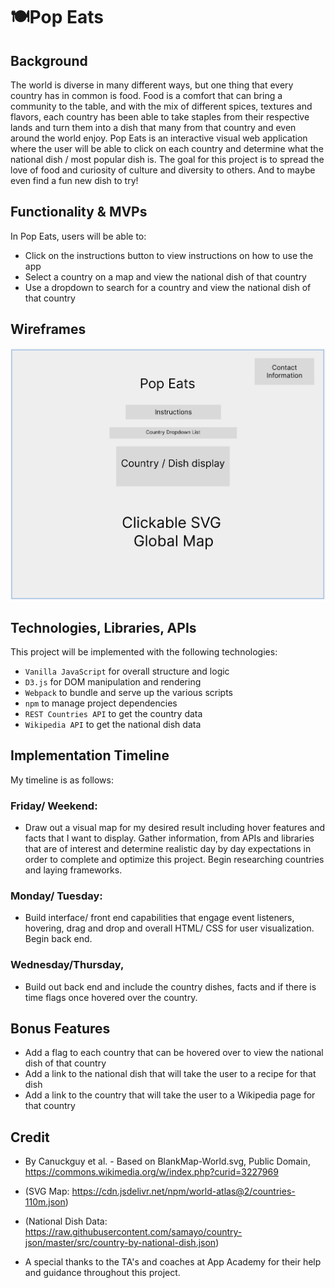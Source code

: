 # :plate_with_cutlery:Pop Eats 

## Background

The world is diverse in many different ways, but one thing that every country has in common is food. Food is a comfort that can bring a community to the table, and with the mix of different spices, textures and flavors, each country has been able to take staples from their respective lands and turn them into a dish that many from that country and even around the world enjoy.  Pop Eats is an interactive visual web application where the user will be able to click on each country and determine what the national dish / most popular dish is.  The goal for this project is to spread the love of food and curiosity of culture and diversity to others. And to maybe even find a fun new dish to try!


## Functionality & MVPs

In Pop Eats, users will be able to:

- Click on the instructions button to view instructions on how to use the app
- Select a country on a map and view the national dish of that country
- Use a dropdown to search for a country and view the national dish of that country

## Wireframes

![WireFrame](./images/wireframe_pop_eats.png)



## Technologies, Libraries, APIs

This project will be implemented with the following technologies:
- ```Vanilla JavaScript``` for overall structure and logic
- ```D3.js``` for DOM manipulation and rendering
- ```Webpack``` to bundle and serve up the various scripts
- ```npm``` to manage project dependencies
- ```REST Countries API``` to get the country data
- ```Wikipedia API``` to get the national dish data

## Implementation Timeline

My timeline is as follows:

### Friday/ Weekend:

- Draw out a visual map for my desired result including hover features and facts that I want to display. Gather information, from APIs and libraries that are of interest and determine realistic day by day expectations in order to complete and optimize this project. Begin researching countries and laying frameworks.

### Monday/ Tuesday:

- Build interface/ front end capabilities that engage event listeners, hovering, drag and drop and overall HTML/ CSS for user visualization. Begin back end.

### Wednesday/Thursday,

- Build out back end and include the country dishes, facts and if there is time flags once hovered over the country.

## Bonus Features

- Add a flag to each country that can be hovered over to view the national dish of that country
- Add a link to the national dish that will take the user to a recipe for that dish
- Add a link to the country that will take the user to a Wikipedia page for that country


## Credit

- By Canuckguy et al. - Based on BlankMap-World.svg, Public Domain, https://commons.wikimedia.org/w/index.php?curid=3227969

- (SVG Map: https://cdn.jsdelivr.net/npm/world-atlas@2/countries-110m.json)

- (National Dish Data: https://raw.githubusercontent.com/samayo/country-json/master/src/country-by-national-dish.json)

- A special thanks to the TA's and coaches at App Academy for their help and guidance throughout this project. 

